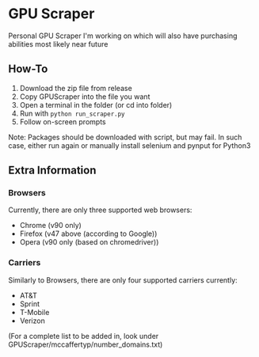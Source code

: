 # GPU Scraper

Personal GPU Scraper I'm working on which will also have purchasing abilities most likely near future

## How-To
1. Download the zip file from release
2. Copy GPUScraper into the file you want
3. Open a terminal in the folder (or cd into folder)
4. Run with `python run_scraper.py`
5. Follow on-screen prompts

Note: Packages should be downloaded with script, but may fail. In such case, either run again or
manually install selenium and pynput for Python3

## Extra Information
### Browsers
Currently, there are only three supported web browsers:
- Chrome (v90 only)
- Firefox (v47 above (according to Google))
- Opera (v90 only (based on chromedriver))

### Carriers
Similarly to Browsers, there are only four supported carriers currently:
- AT&T
- Sprint
- T-Mobile
- Verizon

(For a complete list to be added in, look under GPUScraper/mccaffertyp/number_domains.txt)